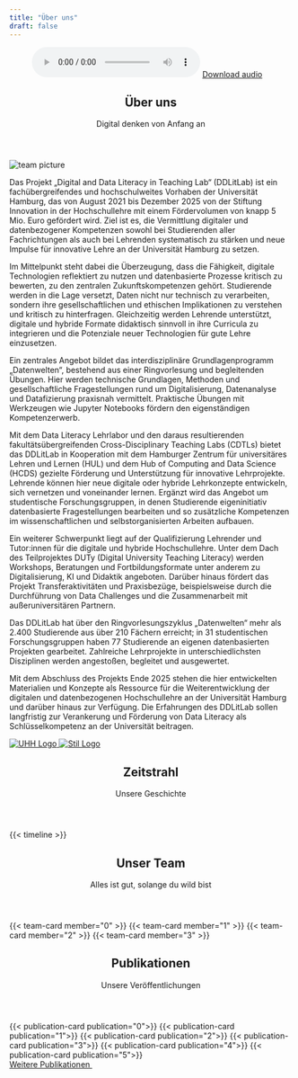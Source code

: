 ```yaml
---
title: "Über uns"
draft: false
---
```


<figure>
  <audio controls src="https://www.pod.uni-hamburg.de/1/files/16__--file--25--s--webplayer--c--episode--Podcast_Linguistik-Duo_final.mp3"></audio>
  <a href="https://www.pod.uni-hamburg.de/1/files/16__--file--25--s--webplayer--c--episode--Podcast_Linguistik-Duo_final.mp3"> Download audio </a>
</figure>


<section>
  <header class="section-header">
    <h1 class="section-title">Über uns</h1>
    <p class="section-subtitle">Digital denken von Anfang an</p>
  </header>
  <div class="wide-image">
      <img src="/images/team/_gruppenbild.jpg" alt="team picture">
    </div>
    <article class="about-text-wide">
    <p>Das Projekt „Digital and Data Literacy in Teaching Lab“ (DDLitLab) ist ein fachübergreifendes und hochschulweites Vorhaben der Universität Hamburg, das von August 2021 bis Dezember 2025 von der Stiftung Innovation in der Hochschullehre mit einem Fördervolumen von knapp 5 Mio. Euro gefördert wird. Ziel ist es, die Vermittlung digitaler und datenbezogener Kompetenzen sowohl bei Studierenden aller Fachrichtungen als auch bei Lehrenden systematisch zu stärken und neue Impulse für innovative Lehre an der Universität Hamburg zu setzen.</p>
    <p>Im Mittelpunkt steht dabei die Überzeugung, dass die Fähigkeit, digitale Technologien reflektiert zu nutzen und datenbasierte Prozesse kritisch zu bewerten, zu den zentralen Zukunftskompetenzen gehört. Studierende werden in die Lage versetzt, Daten nicht nur technisch zu verarbeiten, sondern ihre gesellschaftlichen und ethischen Implikationen zu verstehen und kritisch zu hinterfragen. Gleichzeitig werden Lehrende unterstützt, digitale und hybride Formate didaktisch sinnvoll in ihre Curricula zu integrieren und die Potenziale neuer Technologien für gute Lehre einzusetzen.</p>
    <p>Ein zentrales Angebot bildet das interdisziplinäre Grundlagenprogramm „Datenwelten“, bestehend aus einer Ringvorlesung und begleitenden Übungen. Hier werden technische Grundlagen, Methoden und gesellschaftliche Fragestellungen rund um Digitalisierung, Datenanalyse und Datafizierung praxisnah vermittelt. Praktische Übungen mit Werkzeugen wie Jupyter Notebooks fördern den eigenständigen Kompetenzerwerb.</p>
    <p>Mit dem Data Literacy Lehrlabor und den daraus resultierenden fakultätsübergreifenden Cross-Disciplinary Teaching Labs (CDTLs) bietet das DDLitLab in Kooperation mit dem Hamburger Zentrum für universitäres Lehren und Lernen (HUL) und dem Hub of Computing and Data Science (HCDS) gezielte Förderung und Unterstützung für innovative Lehrprojekte. Lehrende können hier neue digitale oder hybride Lehrkonzepte entwickeln, sich vernetzen und voneinander lernen. Ergänzt wird das Angebot um studentische Forschungsgruppen, in denen Studierende eigeninitiativ datenbasierte Fragestellungen bearbeiten und so zusätzliche Kompetenzen im wissenschaftlichen und selbstorganisierten Arbeiten aufbauen.</p>
    <p>Ein weiterer Schwerpunkt liegt auf der Qualifizierung Lehrender und Tutor:innen für die digitale und hybride Hochschullehre. Unter dem Dach des Teilprojektes DUTy (Digital University Teaching Literacy) werden Workshops, Beratungen und Fortbildungsformate unter anderem zu Digitalisierung, KI und Didaktik angeboten. Darüber hinaus fördert das Projekt Transferaktivitäten und Praxisbezüge, beispielsweise durch die Durchführung von Data Challenges und die Zusammenarbeit mit außeruniversitären Partnern.</p>
    <p>Das DDLitLab hat über den Ringvorlesungszyklus „Datenwelten“ mehr als 2.400 Studierende aus über 210 Fächern erreicht; in 31 studentischen Forschungsgruppen haben 77 Studierende an eigenen datenbasierten Projekten gearbeitet. Zahlreiche Lehrprojekte in unterschiedlichsten Disziplinen werden angestoßen, begleitet und ausgewertet.</p>
    <p>Mit dem Abschluss des Projekts Ende 2025 stehen die hier entwickelten Materialien und Konzepte als Ressource für die Weiterentwicklung der digitalen und datenbezogenen Hochschullehre an der Universität Hamburg und darüber hinaus zur Verfügung. Die Erfahrungen des DDLitLab sollen langfristig zur Verankerung und Förderung von Data Literacy als Schlüsselkompetenz an der Universität beitragen.</p>
    </article>
    <div class="logo-grid logo-grid-ddlitlab">
        <a href="https://www.uni-hamburg.de/">
          <img src="/svg/uhh.svg" alt="UHH Logo">
        </a>
        <a href="https://stiftung-hochschullehre.de/">
          <img src="/svg/stil_2.svg" alt="Stil Logo">
        </a>
      </div>
  </section>

<section>
    <header class="section-header">
      <h1 class="section-title">Zeitstrahl</h1>
      <p class="section-subtitle">Unsere Geschichte</p>
    </header>
    {{< timeline >}}
</section>

<section>
  <header class="section-header">
    <h1 class="section-title">Unser Team</h1>
    <p class="section-subtitle">Alles ist gut, solange du wild bist</p>
  </header>
  <div class="grid team">
      {{< team-card member="0" >}}
      {{< team-card member="1" >}}
      {{< team-card member="2" >}}
      {{< team-card member="3" >}}
    </div>
  </section>


<section class="section-publications" id="publications">
  <header class="section-header">
    <h1 class="section-title">Publikationen</h1>
    <p class="section-subtitle">Unsere Veröffentlichungen</p>
  </header>
  <div class="publication-grid">
      {{< publication-card publication="0">}}
      {{< publication-card publication="1">}}
      {{< publication-card publication="2">}}
      {{< publication-card publication="3">}}
      {{< publication-card publication="4">}}
      {{< publication-card publication="5">}}
    </div>

  <div class="publications-more">      
      <a class="hover-fx publications-more" href="https://www.fis.uni-hamburg.de/publikationen.html?q=DDLitLab&order=publicationYear&orderBy=descending&treffer=10&publishedAfterDate=&publishedBeforeDate=" target="_blank">
        Weitere Publikationen
      <i class='codicon codicon-arrow-right' style='font-size: 1.6rem; transform: rotate(-45deg); display: inline-block; font-weight: 1000'></i>    
      </a>
  </div>

  <!-- <div class="publication-button">
    <a href="https://www.fis.uni-hamburg.de/publikationen.html?q=DDLitLab&order=publicationYear&orderBy=descending&treffer=10&publishedAfterDate=&publishedBeforeDate=">
      <button class="learn-more">
        <span class="circle" aria-hidden="true">
          <span class="icon arrow"></span>
        </span>
        <span class="button-text">Weitere Publikationen</span>
      </button>
      </a>
  </div> -->


  </div>
</section>

